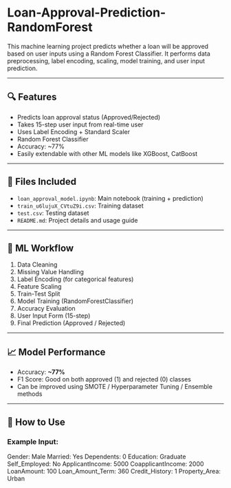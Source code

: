 # Loan-Approval-Prediction-RandomForest
This machine learning project predicts whether a loan will be approved based on user inputs using a Random Forest Classifier. It performs data preprocessing, label encoding, scaling, model training, and user input prediction.

---

## 🔍 Features

- Predicts loan approval status (Approved/Rejected)
- Takes 15-step user input from real-time user
- Uses Label Encoding + Standard Scaler
- Random Forest Classifier
- Accuracy: ~77%
- Easily extendable with other ML models like XGBoost, CatBoost

---

## 📂 Files Included

- `loan_approval_model.ipynb`: Main notebook (training + prediction)
- `train_u6lujuX_CVtuZ9i.csv`: Training dataset
- `test.csv`: Testing dataset
- `README.md`: Project details and usage guide

---

## 🧠 ML Workflow

1. Data Cleaning
2. Missing Value Handling
3. Label Encoding (for categorical features)
4. Feature Scaling
5. Train-Test Split
6. Model Training (RandomForestClassifier)
7. Accuracy Evaluation
8. User Input Form (15-step)
9. Final Prediction (Approved / Rejected)

---

## 📈 Model Performance

- Accuracy: **~77%**
- F1 Score: Good on both approved (1) and rejected (0) classes
- Can be improved using SMOTE / Hyperparameter Tuning / Ensemble methods

---

## 🚀 How to Use

### Example Input:
Gender: Male
Married: Yes
Dependents: 0
Education: Graduate
Self_Employed: No
ApplicantIncome: 5000
CoapplicantIncome: 2000
LoanAmount: 100
Loan_Amount_Term: 360
Credit_History: 1
Property_Area: Urban
